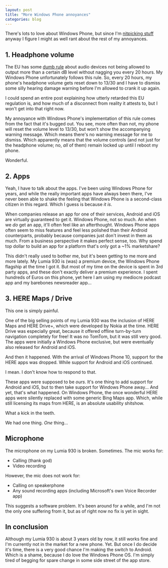 ```yaml
---
layout: post
title: "More Windows Phone annoyances"
categories: blog
---
```


There's lots to love about Windows Phone, but since I'm [nitpicking stuff](https://www.bartwolff.com/Blog/Post/88) anyway I figure I might as well rant about the rest of my annoyances.

## 1\. Headphone volume

The EU has some [dumb rule](http://europa.eu/rapid/press-release_IP-09-1364_en.htm) about audio devices not being allowed to output more than a certain dB level without nagging you every 20 hours. My Windows Phone unfortunately follows this rule. So, every 20 hours, my phone's headphone volume gets reset down to 13/30 and I have to dismiss some silly hearing damage warning before I'm allowed to crank it up again.

I could spend an entire post explaining how utterly retarded this EU regulation is, and how much of a disconnect from reality it attests to, but I won't get into that right now.

My annoyance with Windows Phone's implementation of this rule comes from the fact that it's bugged out. You see, more often than not, my phone will reset the volume level to 13/30, but won't show the accompanying warning message. Which means there's no warning message for me to dismiss. Which apparently means that the volume controls (and not just for the headphone volume; no, _all_ of them) remain locked up until I reboot my phone.

Wonderful.

## 2\. Apps

Yeah, I have to talk about the apps. I've been using Windows Phone for years, and while the really important apps have always been there, I've never been able to shake the feeling that Windows Phone is a second-class citizen in this regard. Which I guess is because _it is_.

When companies release an app for one of their services, Android and iOS are virtually guaranteed to get it. Windows Phone, not so much. An when we _do_ get an app, it'll often feel like an afterthought. Windows Phone apps often seem to miss features and feel less polished than their Android counterparts, probably because companies just don't invest in them as much. From a business perspective it makes perfect sense, too. Why spend top dollar to build an app for a platform that's only got a ~1% marketshare?

This didn't really used to bother me, but it's been getting to me more and more lately. My Lumia 930 is (was) a premium device, the Windows Phone flagship at the time I got it. But most of my time on the device is spent in 3rd party apps, and these don't exactly deliver a premium experience. I spent hundreds of Euros on this phone, yet here I am using my mediocre podcast app and my barebones newsreader app...

## 3\. HERE Maps / Drive

This one is simply painful.

One of the big selling points of my Lumia 930 was the inclusion of HERE Maps and HERE Drive+, which were developed by Nokia at the time. HERE Drive was especially great, because it offered offline turn-by-turn navigation completely for free! It was no TomTom, but it was still very good. The apps were initially a Windows Phone exclusive, but were eventually also released for Android and iOS.

And then it happened. With the arrival of Windows Phone 10, support for the HERE apps was dropped. While support for Android and iOS continued.

I mean. I don't know how to respond to that.

These apps were supposed to be _ours_. It's one thing to add support for Android and iOS, but to then take support for Windows Phone away... And yet, that's what happened. On Windows Phone, the once wonderful HERE apps were silently replaced with some generic Bing Maps app. Which, while still licensing its maps from HERE, is an absolute usability shitshow.

What a kick in the teeth.

We had one thing. _One_ thing...

## Microphone

The microphone on my Lumia 930 is broken. Sometimes. The mic works for:

*   Calling (thank god)
*   Video recording

However, the mic does not work for:

*   Calling on speakerphone
*   Any sound recording apps (including Microsoft's own Voice Recorder app)

This suggests a software problem. It's been around for a while, and I'm not the only one suffering from it, but as of right now no fix is yet in sight.

## In conclusion

Although my Lumia 930 is about 3 years old by now, it still works fine and I'm currently not in the market for a new phone. Yet. But once I do decide it's time, there is a very good chance I'm making the switch to Android. Which is a shame, because I do love the Windows Phone OS. I'm simply tired of begging for spare change in some side street of the app store.
